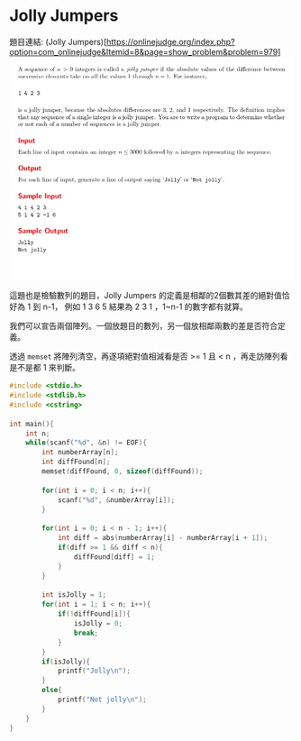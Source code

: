 # Jolly Jumpers

題目連結: (Jolly Jumpers)[https://onlinejudge.org/index.php?option=com_onlinejudge&Itemid=8&page=show_problem&problem=979]
![15-1](pic/15-1.jpg)

這題也是檢驗數列的題目，Jolly Jumpers 的定義是相鄰的2個數其差的絕對值恰好為 1 到 n-1，
例如 1 3 6 5 結果為 2 3 1 ，1~n-1 的數字都有就算。

我們可以宣告兩個陣列。一個放題目的數列，另一個放相鄰兩數的差是否符合定義。

透過 `memset` 將陣列清空，再逐項絕對值相減看是否 >= 1 且 < n ，再走訪陣列看是不是都 1 來判斷。

```C
#include <stdio.h>
#include <stdlib.h>
#include <cstring>

int main(){
    int n;
    while(scanf("%d", &n) != EOF){
        int numberArray[n];
        int diffFound[n];
        memset(diffFound, 0, sizeof(diffFound));

        for(int i = 0; i < n; i++){
            scanf("%d", &numberArray[i]);
        }

        for(int i = 0; i < n - 1; i++){
            int diff = abs(numberArray[i] - numberArray[i + 1]);
            if(diff >= 1 && diff < n){
                diffFound[diff] = 1;
            }
        }

        int isJolly = 1;
        for(int i = 1; i < n; i++){
            if(!diffFound[i]){
                isJolly = 0;
                break;
            }
        }
        if(isJolly){
            printf("Jolly\n");
        }
        else{
            printf("Not jolly\n");
        }
    }   
}

```